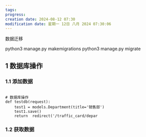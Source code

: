 ```yaml
---
tags: 
progress: 
creation date: 2024-08-12 07:30
modification date: 星期一 12日 八月 2024 07:30:06
---
```

数据迁移

python3 manage.py makemigrations
python3 manage.py migrate


## 1	数据库操作

### 1.1	添加数据 

```python3 
    
# 数据库操作
def testdb(request):
    test1 = models.Department(title='销售部') 
    test1.save()
    return  redirect('/traffic_card/depar
```



### 1.2	获取数据 

